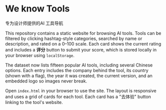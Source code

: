 # We know Tools

专为设计师提供的AI 工具导航

This repository contains a static website for browsing AI tools. Tools can be filtered by clicking hashtag-style categories, searched by name or description, and rated on a 0–100 scale. Each card shows the current rating and includes a **评分** button to submit your score, which is stored locally in your browser using `localStorage`.

The dataset now lists fifteen popular AI tools, including several Chinese options. Each entry includes the company behind the tool, its country (shown with a flag), the year it was created, the current version, and an embedded logo so images never break.

Open `index.html` in your browser to use the site. The layout is responsive and uses a grid of cards for each tool. Each card has a "去体验" button linking to the tool's website.

